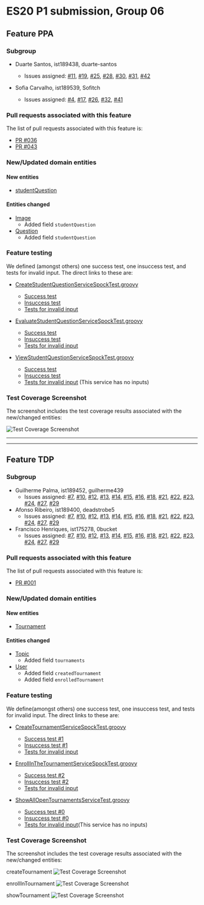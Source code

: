 # ES20 P1 submission, Group 06

## Feature PPA

### Subgroup
 - Duarte Santos, ist189438, duarte-santos
   + Issues assigned: [#11](https://github.com/tecnico-softeng/es20al_06-project/issues/11), [#19](https://github.com/tecnico-softeng/es20al_06-project/issues/19), [#25](https://github.com/tecnico-softeng/es20al_06-project/issues/25), [#28](https://github.com/tecnico-softeng/es20al_06-project/issues/28), [#30](https://github.com/tecnico-softeng/es20al_06-project/issues/30), [#31](https://github.com/tecnico-softeng/es20al_06-project/issues/31), [#42](https://github.com/tecnico-softeng/es20al_06-project/issues/42)
 
 - Sofia Carvalho, ist189539, Sofitch
   + Issues assigned: [#4](https://github.com/tecnico-softeng/es20al_06-project/issues/4), [#17](https://github.com/tecnico-softeng/es20al_06-project/issues/17), [#26](https://github.com/tecnico-softeng/es20al_06-project/issues/26), [#32](https://github.com/tecnico-softeng/es20al_06-project/issues/32), [#41](https://github.com/tecnico-softeng/es20al_06-project/issues/41)
 

### Pull requests associated with this feature

The list of pull requests associated with this feature is:

 - [PR #036](https://github.com/tecnico-softeng/es20al_06-project/pull/36)
 - [PR #043](https://github.com/tecnico-softeng/es20al_06-project/pull/43)


### New/Updated domain entities

#### New entities
 - [studentQuestion](https://github.com/tecnico-softeng/es20al_06-project/tree/develop/backend/src/main/java/pt/ulisboa/tecnico/socialsoftware/tutor/studentQuestion)

#### Entities changed
 - [Image](https://github.com/tecnico-softeng/es20al_06-project/blob/develop/backend/src/main/java/pt/ulisboa/tecnico/socialsoftware/tutor/question/domain/Image.java)
    + Added field `studentQuestion`
 - [Question](https://github.com/tecnico-softeng/es20al_06-project/blob/develop/backend/src/main/java/pt/ulisboa/tecnico/socialsoftware/tutor/question/domain/Question.java)
    + Added field `studentQuestion`

 
### Feature testing

We defined (amongst others) one success test, one insuccess test, and tests for invalid input. The direct links to these are:

  - [CreateStudentQuestionServiceSpockTest.groovy](https://github.com/tecnico-softeng/es20al_06-project/blob/tdp/backend/src/test/groovy/pt/ulisboa/tecnico/socialsoftware/tutor/studentQuestion/service/CreateStudentQuestionServiceSpockTest.groovy)
    + [Success test](https://github.com/tecnico-softeng/es20al_06-project/blob/fc8424f8b229cbe6bf9717c3660d747071d1cca6/backend/src/test/groovy/pt/ulisboa/tecnico/socialsoftware/tutor/studentQuestion/service/CreateStudentQuestionServiceSpockTest.groovy#L66)
    + [Insuccess test](https://github.com/tecnico-softeng/es20al_06-project/blob/fc8424f8b229cbe6bf9717c3660d747071d1cca6/backend/src/test/groovy/pt/ulisboa/tecnico/socialsoftware/tutor/studentQuestion/service/CreateStudentQuestionServiceSpockTest.groovy#L129)
    + [Tests for invalid input](https://github.com/tecnico-softeng/es20al_06-project/blob/fc8424f8b229cbe6bf9717c3660d747071d1cca6/backend/src/test/groovy/pt/ulisboa/tecnico/socialsoftware/tutor/studentQuestion/service/CreateStudentQuestionServiceSpockTest.groovy#L159)

  - [EvaluateStudentQuestionServiceSpockTest.groovy](https://github.com/tecnico-softeng/es20al_06-project/blob/tdp/backend/src/test/groovy/pt/ulisboa/tecnico/socialsoftware/tutor/studentQuestion/service/EvaluateStudentQuestionServiceSpockTest.groovy)
    + [Success test](https://github.com/tecnico-softeng/es20al_06-project/blob/fc8424f8b229cbe6bf9717c3660d747071d1cca6/backend/src/test/groovy/pt/ulisboa/tecnico/socialsoftware/tutor/studentQuestion/service/EvaluateStudentQuestionServiceSpockTest.groovy#L81)
    + [Insuccess test](https://github.com/tecnico-softeng/es20al_06-project/blob/fc8424f8b229cbe6bf9717c3660d747071d1cca6/backend/src/test/groovy/pt/ulisboa/tecnico/socialsoftware/tutor/studentQuestion/service/EvaluateStudentQuestionServiceSpockTest.groovy#L81)
    + [Tests for invalid input](https://github.com/tecnico-softeng/es20al_06-project/blob/fc8424f8b229cbe6bf9717c3660d747071d1cca6/backend/src/test/groovy/pt/ulisboa/tecnico/socialsoftware/tutor/studentQuestion/service/EvaluateStudentQuestionServiceSpockTest.groovy#L131)
    
  - [ViewStudentQuestionServiceSpockTest.groovy](https://github.com/tecnico-softeng/es20al_06-project/blob/tdp/backend/src/test/groovy/pt/ulisboa/tecnico/socialsoftware/tutor/studentQuestion/service/ViewStudentQuestionServiceSpockTest.groovy)
     + [Success test](https://github.com/tecnico-softeng/es20al_06-project/blob/fc8424f8b229cbe6bf9717c3660d747071d1cca6/backend/src/test/groovy/pt/ulisboa/tecnico/socialsoftware/tutor/studentQuestion/service/ViewStudentQuestionServiceSpockTest.groovy#L76)
     + [Insuccess test](https://github.com/tecnico-softeng/es20al_06-project/blob/fc8424f8b229cbe6bf9717c3660d747071d1cca6/backend/src/test/groovy/pt/ulisboa/tecnico/socialsoftware/tutor/studentQuestion/service/ViewStudentQuestionServiceSpockTest.groovy#L55)
     + [Tests for invalid input]() (This service has no inputs)


### Test Coverage Screenshot

The screenshot includes the test coverage results associated with the new/changed entities:

![Test Coverage Screenshot](https://i.ibb.co/Vm5tcT1/test-coverage-ppa-p1.png)

---
---


## Feature TDP

### Subgroup
 - Guilherme Palma, ist189452, guilherme439
   + Issues assigned: [#7](https://github.com/tecnico-softeng/es20al_06-project/issues/7), [#10](https://github.com/tecnico-softeng/es20al_06-project/issues/7), [#12](https://github.com/tecnico-softeng/es20al_06-project/issues/12), [#13](https://github.com/tecnico-softeng/es20al_06-project/issues/13), [#14](https://github.com/tecnico-softeng/es20al_06-project/issues/14), [#15](https://github.com/tecnico-softeng/es20al_06-project/issues/15), [#16](https://github.com/tecnico-softeng/es20al_06-project/issues/16), [#18](https://github.com/tecnico-softeng/es20al_06-project/issues/18), [#21](https://github.com/tecnico-softeng/es20al_06-project/issues/21), [#22](https://github.com/tecnico-softeng/es20al_06-project/issues/22), [#23](https://github.com/tecnico-softeng/es20al_06-project/issues/23), [#24](https://github.com/tecnico-softeng/es20al_06-project/issues/24), [#27](https://github.com/tecnico-softeng/es20al_06-project/issues/27), [#29](https://github.com/tecnico-softeng/es20al_06-project/issues/29)
 - Afonso Ribeiro, ist189400, deadstrobe5
   + Issues assigned: [#7](https://github.com/tecnico-softeng/es20al_06-project/issues/7), [#10](https://github.com/tecnico-softeng/es20al_06-project/issues/7), [#12](https://github.com/tecnico-softeng/es20al_06-project/issues/12), [#13](https://github.com/tecnico-softeng/es20al_06-project/issues/13), [#14](https://github.com/tecnico-softeng/es20al_06-project/issues/14), [#15](https://github.com/tecnico-softeng/es20al_06-project/issues/15), [#16](https://github.com/tecnico-softeng/es20al_06-project/issues/16), [#18](https://github.com/tecnico-softeng/es20al_06-project/issues/18), [#21](https://github.com/tecnico-softeng/es20al_06-project/issues/21), [#22](https://github.com/tecnico-softeng/es20al_06-project/issues/22), [#23](https://github.com/tecnico-softeng/es20al_06-project/issues/23), [#24](https://github.com/tecnico-softeng/es20al_06-project/issues/24), [#27](https://github.com/tecnico-softeng/es20al_06-project/issues/27), [#29](https://github.com/tecnico-softeng/es20al_06-project/issues/29)
 - Francisco Henriques, ist175278, 0bucket
   + Issues assigned: [#7](https://github.com/tecnico-softeng/es20al_06-project/issues/7), [#10](https://github.com/tecnico-softeng/es20al_06-project/issues/7), [#12](https://github.com/tecnico-softeng/es20al_06-project/issues/12), [#13](https://github.com/tecnico-softeng/es20al_06-project/issues/13), [#14](https://github.com/tecnico-softeng/es20al_06-project/issues/14), [#15](https://github.com/tecnico-softeng/es20al_06-project/issues/15), [#16](https://github.com/tecnico-softeng/es20al_06-project/issues/16), [#18](https://github.com/tecnico-softeng/es20al_06-project/issues/18), [#21](https://github.com/tecnico-softeng/es20al_06-project/issues/21), [#22](https://github.com/tecnico-softeng/es20al_06-project/issues/22), [#23](https://github.com/tecnico-softeng/es20al_06-project/issues/23), [#24](https://github.com/tecnico-softeng/es20al_06-project/issues/24), [#27](https://github.com/tecnico-softeng/es20al_06-project/issues/27), [#29](https://github.com/tecnico-softeng/es20al_06-project/issues/29)
 
### Pull requests associated with this feature

The list of pull requests associated with this feature is:

 - [PR #001](https://github.com/tecnico-softeng/es20al_06-project/pull/35)



### New/Updated domain entities

#### New entities
 - [Tournament](https://github.com/tecnico-softeng/es20al_06-project/tree/develop/backend/src/main/java/pt/ulisboa/tecnico/socialsoftware/tutor/tournament)

#### Entities changed
 - [Topic](https://github.com/tecnico-softeng/es20al_06-project/tree/develop/backend/src/main/java/pt/ulisboa/tecnico/socialsoftware/tutor/question/domain)
   + Added field `tournaments`
 - [User](https://github.com/tecnico-softeng/es20al_06-project/tree/develop/backend/src/main/java/pt/ulisboa/tecnico/socialsoftware/tutor/user)
   + Added field `createdTournament`
   + Added field `enrolledTournament`
   
 
### Feature testing

We define(amongst others) one success test, one insuccess test, and tests for invalid input. The direct links to these are:

 - [CreateTournamentServiceSpockTest.groovy](https://github.com/tecnico-softeng/es20al_06-project/blob/tdp/backend/src/test/groovy/pt/ulisboa/tecnico/socialsoftware/tutor/tournament/service/CreateTournamentServiceSpockTest.groovy)
    + [Success test #1](https://github.com/tecnico-softeng/es20al_06-project/blob/tdp/backend/src/test/groovy/pt/ulisboa/tecnico/socialsoftware/tutor/tournament/service/CreateTournamentServiceSpockTest.groovy#L88)
    + [Insuccess test #1](https://github.com/tecnico-softeng/es20al_06-project/blob/tdp/backend/src/test/groovy/pt/ulisboa/tecnico/socialsoftware/tutor/tournament/service/CreateTournamentServiceSpockTest.groovy#L162)
    + [Tests for invalid input](https://github.com/tecnico-softeng/es20al_06-project/blob/tdp/backend/src/test/groovy/pt/ulisboa/tecnico/socialsoftware/tutor/tournament/service/CreateTournamentServiceSpockTest.groovy#L113)

- [EnrollInTheTournamentServiceSpockTest.groovy](https://github.com/tecnico-softeng/es20al_06-project/blob/tdp/backend/src/test/groovy/pt/ulisboa/tecnico/socialsoftware/tutor/tournament/service/EnrollInTheTournamentServiceSpockTest.groovy)
    + [Success test #2](https://github.com/tecnico-softeng/es20al_06-project/blob/tdp/backend/src/test/groovy/pt/ulisboa/tecnico/socialsoftware/tutor/tournament/service/EnrollInTheTournamentServiceSpockTest.groovy#L90)
    + [Insuccess test #2](https://github.com/tecnico-softeng/es20al_06-project/blob/tdp/backend/src/test/groovy/pt/ulisboa/tecnico/socialsoftware/tutor/tournament/service/EnrollInTheTournamentServiceSpockTest.groovy#L106)
    + [Tests for invalid input](https://github.com/tecnico-softeng/es20al_06-project/blob/tdp/backend/src/test/groovy/pt/ulisboa/tecnico/socialsoftware/tutor/tournament/service/EnrollInTheTournamentServiceSpockTest.groovy#L139)
    
 - [ShowAllOpenTournamentsServiceTest.groovy](https://github.com/tecnico-softeng/es20al_06-project/blob/tdp/backend/src/test/groovy/pt/ulisboa/tecnico/socialsoftware/tutor/tournament/service/ShowAllOpenTournamentsServiceTest.groovy)
     + [Success test #0](https://github.com/tecnico-softeng/es20al_06-project/blob/tdp/backend/src/test/groovy/pt/ulisboa/tecnico/socialsoftware/tutor/tournament/service/ShowAllOpenTournamentsServiceTest.groovy#L97)
     + [Insuccess test #0](https://github.com/tecnico-softeng/es20al_06-project/blob/tdp/backend/src/test/groovy/pt/ulisboa/tecnico/socialsoftware/tutor/tournament/service/ShowAllOpenTournamentsServiceTest.groovy#L120)
     + [Tests for invalid input]()(This service has no inputs)
### Test Coverage Screenshot

The screenshot includes the test coverage results associated with the new/changed entities:

createTournament
![Test Coverage Screenshot](https://i.ibb.co/XbGdHdD/Screenshot-from-2020-03-13-16-26-26.png)

enrollInTournament
![Test Coverage Screenshot](https://i.ibb.co/RpdpfYK/Screenshot-from-2020-03-13-16-44-59.png)

showTournament
![Test Coverage Screenshot](https://i.ibb.co/cN5DRC9/Screenshot-from-2020-03-13-16-50-29.png)
